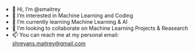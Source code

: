 - 👋 Hi, I’m @smaitrey
- 👀 I’m interested in Machine Learning and Coding
- 🌱 I’m currently learning Machine Learning & AI
- 💞️ I’m looking to collaborate on Machine Learning Projects & Reasearch
- 📫 You can reach me at my personal email: shreyans.maitrey@gmail.com

<!---
smaitrey/smaitrey is a ✨ special ✨ repository because its `README.md` (this file) appears on your GitHub profile.
You can click the Preview link to take a look at your changes.
--->

